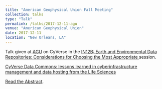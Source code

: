 ```yaml
---
title: "American Geophysical Union Fall Meeting"
collection: talks
type: "Talk"
permalink: /talks/2017-12-11-agu
venue: "American Geophysical Union"
date: 2017-12-11
location: "New Orleans, LA"
---
```


Talk given at [AGU](http://www.esa.org/portland/) on CyVerse in the [IN12B: Earth and Environmental Data Repositories: Considerations for Choosing the Most Appropriate ](https://agu.confex.com/agu/fm17/meetingapp.cgi/Session/33635) session.

[CyVerse Data Commons: lessons learned in cyberinfrastructure management and data hosting from the Life Sciences](https://prezi.com/view/iVXvRTnUdXtd8BNtQHWk/)

[Read the Abstract](https://agu.confex.com/agu/fm17/meetingapp.cgi/Paper/285415).

